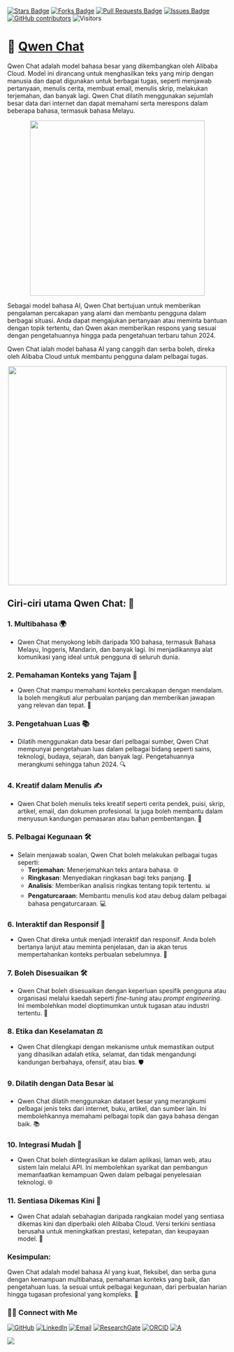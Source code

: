 <a href="https://github.com/drshahizan/short-course/stargazers"><img src="https://img.shields.io/github/stars/drshahizan/short-course" alt="Stars Badge"/></a>
<a href="https://github.com/drshahizan/short-course/network/members"><img src="https://img.shields.io/github/forks/drshahizan/short-course" alt="Forks Badge"/></a>
<a href="https://github.com/drshahizan/short-course/pulls"><img src="https://img.shields.io/github/issues-pr/drshahizan/short-course" alt="Pull Requests Badge"/></a>
<a href="https://github.com/drshahizan/short-course"><img src="https://img.shields.io/github/issues/drshahizan/short-course" alt="Issues Badge"/></a>
<a href="https://github.com/drshahizan/short-course/graphs/contributors"><img alt="GitHub contributors" src="https://img.shields.io/github/contributors/drshahizan/short-course?color=2b9348"></a>
![Visitors](https://api.visitorbadge.io/api/visitors?path=https%3A%2F%2Fgithub.com%2Fdrshahizan%2Fshort-course&labelColor=%23d9e3f0&countColor=%23697689&style=flat)

# 🚀 [Qwen Chat](https://chat.qwenlm.ai/)
Qwen Chat adalah model bahasa besar yang dikembangkan oleh Alibaba Cloud. Model ini dirancang untuk menghasilkan teks yang mirip dengan manusia dan dapat digunakan untuk berbagai tugas, seperti menjawab pertanyaan, menulis cerita, membuat email, menulis skrip, melakukan terjemahan, dan banyak lagi. Qwen Chat dilatih menggunakan sejumlah besar data dari internet dan dapat memahami serta merespons dalam beberapa bahasa, termasuk bahasa Melayu.

<p align="center">
 <img src="https://yqintl.alicdn.com/182a5e4dab83954ca6b5b377d522ca91183dd55b.png" height="400">
 </p>
 

Sebagai model bahasa AI, Qwen Chat bertujuan untuk memberikan pengalaman percakapan yang alami dan membantu pengguna dalam berbagai situasi. Anda dapat mengajukan pertanyaan atau meminta bantuan dengan topik tertentu, dan Qwen akan memberikan respons yang sesuai dengan pengetahuannya hingga pada pengetahuan terbaru tahun 2024. 

Qwen Chat ialah model bahasa AI yang canggih dan serba boleh, direka oleh Alibaba Cloud untuk membantu pengguna dalam pelbagai tugas. 


<p align="center">
 <img src="https://qianwen-res.oss-accelerate-overseas.aliyuncs.com/Qwen2.5-max-instruct.jpg"  height="500">
 </p>
 
## Ciri-ciri utama Qwen Chat: 🌟

### 1. **Multibahasa 🌍**
   - Qwen Chat menyokong lebih daripada 100 bahasa, termasuk Bahasa Melayu, Inggeris, Mandarin, dan banyak lagi. Ini menjadikannya alat komunikasi yang ideal untuk pengguna di seluruh dunia.


### 2. **Pemahaman Konteks yang Tajam 🧠**
   - Qwen Chat mampu memahami konteks percakapan dengan mendalam. Ia boleh mengikuti alur perbualan panjang dan memberikan jawapan yang relevan dan tepat. 💬


### 3. **Pengetahuan Luas 📚**
   - Dilatih menggunakan data besar dari pelbagai sumber, Qwen Chat mempunyai pengetahuan luas dalam pelbagai bidang seperti sains, teknologi, budaya, sejarah, dan banyak lagi. Pengetahuannya merangkumi sehingga tahun 2024. 🔍


### 4. **Kreatif dalam Menulis ✍️**
   - Qwen Chat boleh menulis teks kreatif seperti cerita pendek, puisi, skrip, artikel, email, dan dokumen profesional. Ia juga boleh membantu dalam menyusun kandungan pemasaran atau bahan pembentangan. 🎨


### 5. **Pelbagai Kegunaan 🛠️**
   - Selain menjawab soalan, Qwen Chat boleh melakukan pelbagai tugas seperti:
     - **Terjemahan**: Menerjemahkan teks antara bahasa. 🌐
     - **Ringkasan**: Menyediakan ringkasan bagi teks panjang. 📄
     - **Analisis**: Memberikan analisis ringkas tentang topik tertentu. 📊
     - **Pengaturcaraan**: Membantu menulis kod atau debug dalam pelbagai bahasa pengaturcaraan. 💻


### 6. **Interaktif dan Responsif 🤖**
   - Qwen Chat direka untuk menjadi interaktif dan responsif. Anda boleh bertanya lanjut atau meminta penjelasan, dan ia akan terus mempertahankan konteks perbualan sebelumnya. 🔄


### 7. **Boleh Disesuaikan 🛠️**
   - Qwen Chat boleh disesuaikan dengan keperluan spesifik pengguna atau organisasi melalui kaedah seperti *fine-tuning* atau *prompt engineering*. Ini membolehkan model dioptimumkan untuk tugasan atau industri tertentu. 🎯


### 8. **Etika dan Keselamatan ⚖️**
   - Qwen Chat dilengkapi dengan mekanisme untuk memastikan output yang dihasilkan adalah etika, selamat, dan tidak mengandungi kandungan berbahaya, ofensif, atau bias. 🛡️


### 9. **Dilatih dengan Data Besar 📊**
   - Qwen Chat dilatih menggunakan dataset besar yang merangkumi pelbagai jenis teks dari internet, buku, artikel, dan sumber lain. Ini membolehkannya memahami pelbagai topik dan gaya bahasa dengan baik. 📚


### 10. **Integrasi Mudah 🔗**
   - Qwen Chat boleh diintegrasikan ke dalam aplikasi, laman web, atau sistem lain melalui API. Ini membolehkan syarikat dan pembangun memanfaatkan kemampuan Qwen dalam pelbagai penyelesaian teknologi. 🌐


### 11. **Sentiasa Dikemas Kini 🔄**
   - Qwen Chat adalah sebahagian daripada rangkaian model yang sentiasa dikemas kini dan diperbaiki oleh Alibaba Cloud. Versi terkini sentiasa berusaha untuk meningkatkan prestasi, ketepatan, dan keupayaan model. 🚀

### Kesimpulan:
Qwen Chat adalah model bahasa AI yang kuat, fleksibel, dan serba guna dengan kemampuan multibahasa, pemahaman konteks yang baik, dan pengetahuan luas. Ia sesuai untuk pelbagai kegunaan, dari perbualan harian hingga tugasan profesional yang kompleks. 🌟


### 🙌🏻 Connect with Me
<p align="left">
    <a href="https://github.com/drshahizan" target="_blank"><img alt="GitHub" src="https://img.shields.io/badge/-@drshahizan-181717?style=flat-square&logo=GitHub&logoColor=white"></a>
    <a href="https://www.linkedin.com/in/drshahizan" target="_blank"><img alt="LinkedIn" src="https://img.shields.io/badge/-drshahizan-blue?style=flat-square&logo=Linkedin&logoColor=white&link=https://www.linkedin.com/in/drshahizan/"></a>
    <a href="mailto:shahizan@utm.my" target="_blank"><img alt="Email" src="https://img.shields.io/badge/-shahizan@utm.my-c14438?style=flat-square&logo=Gmail&logoColor=white&link=mailto:shahizan@utm.my.com"></a>
    <a href="https://www.researchgate.net/profile/Mohd-Othman-28" target="_blank"><img alt="ResearchGate" src="https://img.shields.io/badge/-ResearchGate-00CCBB?style=flat-square&logo=ResearchGate&logoColor=white"></a>
    <a href="https://orcid.org/0000-0003-4261-1873" target="_blank"><img alt="ORCID" src="https://img.shields.io/badge/-ORCID-A6CE39?style=flat-square&logo=ORCID&logoColor=white"></a> 
 <a href="https://visitorbadge.io/status?path=https%3A%2F%2Fgithub.com%2Fdrshahizan" target="_blank"><img alt="A" src="https://api.visitorbadge.io/api/visitors?path=https%3A%2F%2Fgithub.com%2Fdrshahizan&labelColor=%23697689&countColor=%23555555&style=plastic"></a>
 
![](https://hit.yhype.me/github/profile?user_id=81284918)
</p>
